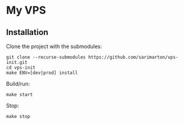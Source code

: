 # My VPS

## Installation

Clone the project with the submodules:

```
git clone --recurse-submodules https://github.com/sarimarton/vps-init.git
cd vps-init
make ENV=[dev|prod] install
```

Build/run:
```
make start
```

Stop:
```
make stop
```
